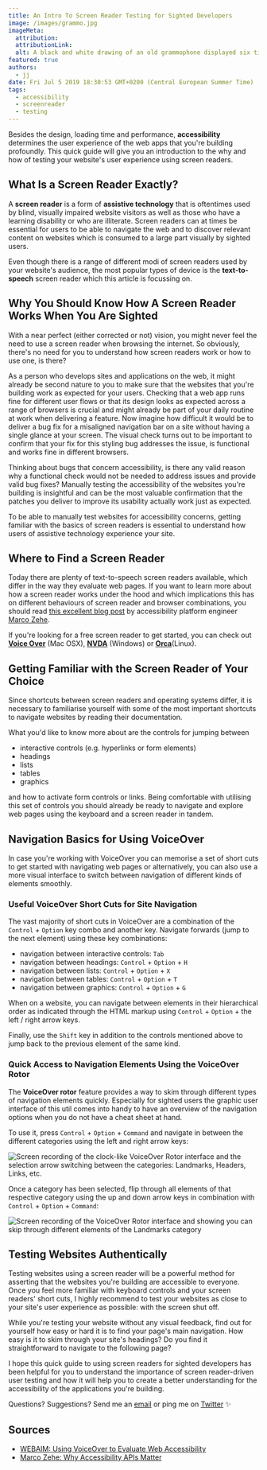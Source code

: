 ```yaml
---
title: An Intro To Screen Reader Testing for Sighted Developers
image: /images/grammo.jpg
imageMeta:
  attribution:
  attributionLink:
  alt: A black and white drawing of an old grammophone displayed six times next to one another
featured: true
authors:
  - jj
date: Fri Jul 5 2019 18:30:53 GMT+0200 (Central European Summer Time)
tags:
  - accessibility
  - screenreader
  - testing
---
```


Besides the design, loading time and performance, **accessibility** determines the user experience of the web apps that you're building profoundly. This quick guide will give you an introduction to the why and how of testing your website's user experience using screen readers.

## What Is a Screen Reader Exactly?

A **screen reader** is a form of **assistive technology** that is oftentimes used by blind, visually impaired website visitors as well as those who have a learning disability or who are illiterate. Screen readers can at times be essential for users to be able to navigate the web and to discover relevant content on websites which is consumed to a large part visually by sighted users.

Even though there is a range of different modi of screen readers used by your website's audience, the most popular types of device is the **text-to-speech** screen reader which this article is focussing on.

## Why You Should Know How A Screen Reader Works When You Are Sighted

With a near perfect (either corrected or not) vision, you might never feel the need to use a screen reader when browsing the internet. So obviously, there's no need for you to understand how screen readers work or how to use one, is there?

As a person who develops sites and applications on the web, it might already be second nature to you to make sure that the websites that you're building work as expected for your users. Checking that a web app runs fine for different user flows or that its design looks as expected across a range of browsers is crucial and might already be part of your daily routine at work when delivering a feature. Now imagine how difficult it would be to deliver a bug fix for a misaligned navigation bar on a site without having a single glance at your screen. The visual check turns out to be important to confirm that your fix for this styling bug addresses the issue, is functional and works fine in different browsers.

Thinking about bugs that concern accessibility, is there any valid reason why a functional check would not be needed to address issues and provide valid bug fixes? Manually testing the accessibility of the websites you're building is insightful and can be the most valuable confirmation that the patches you deliver to improve its usability actually work just as expected.

To be able to manually test websites for accessibility concerns, getting familiar with the basics of screen readers is essential to understand how users of assistive technology experience your site.

## Where to Find a Screen Reader

Today there are plenty of text-to-speech screen readers available, which differ in the way they evaluate web pages. If you want to learn more about how a screen reader works under the hood and which implications this has on different behaviours of screen reader and browser combinations, you should read [this excellent blog post](https://marcozehe.wordpress.com/2013/09/07/why-accessibility-apis-matter/) by accessibility platform engineer [Marco Zehe](https://twitter.com/MarcoInEnglish).

If you're looking for a free screen reader to get started, you can check out [**Voice Over**](https://www.apple.com/accessibility/mac/vision/) (Mac OSX), [**NVDA**](https://www.nvaccess.org/download/) (Windows) or [**Orca**](https://help.gnome.org/users/orca/stable/)(Linux).

## Getting Familiar with the Screen Reader of Your Choice

Since shortcuts between screen readers and operating systems differ, it is necessary to familiarise yourself with some of the most important shortcuts to navigate websites by reading their documentation.

What you'd like to know more about are the controls for jumping between

- interactive controls (e.g. hyperlinks or form elements)
- headings
- lists
- tables
- graphics

and how to activate form controls or links. Being comfortable with utilising this set of controls you should already be ready to navigate and explore web pages using the keyboard and a screen reader in tandem.

## Navigation Basics for Using VoiceOver

In case you're working with VoiceOver you can memorise a set of short cuts to get started with navigating web pages or alternatively, you can also use a more visual interface to switch between navigation of different kinds of elements smoothly.

### Useful VoiceOver Short Cuts for Site Navigation

The vast majority of short cuts in VoiceOver are a combination of the `Control` + `Option` key combo and another key. Navigate forwards (jump to the next element) using these key combinations:

- navigation between interactive controls: `Tab`
- navigation between headings: `Control` + `Option` + `H`
- navigation between lists: `Control` + `Option` + `X`
- navigation between tables: `Control` + `Option` + `T`
- navigation between graphics: `Control` + `Option` + `G`

When on a website, you can navigate between elements in their hierarchical order as indicated through the HTML markup using `Control` + `Option` + the left / right arrow keys.

Finally, use the `Shift` key in addition to the controls mentioned above to jump back to the previous element of the same kind.

### Quick Access to Navigation Elements Using the VoiceOver Rotor

The **VoiceOver rotor** feature provides a way to skim through different types of navigation elements quickly. Especially for sighted users the graphic user interface of this util comes into handy to have an overview of the navigation options when you do not have a cheat sheet at hand.

To use it, press `Control` + `Option` + `Command` and navigate in between the different categories using the left and right arrow keys:

![Screen recording of the clock-like VoiceOver Rotor interface and the selection arrow switching between the categories: Landmarks, Headers, Links, etc.](/images/voiceover-demo-1.gif)

Once a category has been selected, flip through all elements of that respective category using the up and down arrow keys in combination with `Control` + `Option` + `Command`:

![Screen recording of the VoiceOver Rotor interface and showing you can skip through different elements of the Landmarks category](/images/voiceover-demo-2.gif)


## Testing Websites Authentically

Testing websites using a screen reader will be a powerful method for asserting that the websites you're building are accessible to everyone. Once you feel more familiar with keyboard controls and your screen readers' short cuts, I highly recommend to test your websites as close to your site's user experience as possible: with the screen shut off.

While you're testing your website without any visual feedback, find out for yourself how easy or hard it is to find your page's main navigation. How easy is it to skim through your site's headings? Do you find it straightforward to navigate to the following page?

I hope this quick guide to using screen readers for sighted developers has been helpful for you to understand the importance of screen reader-driven user testing and how it will help you to create a better understanding for the accessibility of the applications you're building.

Questions? Suggestions? Send me an [email](mailto:me@jessicajordan.de) or ping me on [Twitter](https://twitter.com/jjordan_dev) ✨

## Sources

- [WEBAIM: Using VoiceOver to Evaluate Web Accessibility](https://webaim.org/articles/voiceover)
- [Marco Zehe: Why Accessibility APIs Matter](https://marcozehe.wordpress.com/2013/09/07/why-accessibility-apis-matter/)
